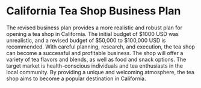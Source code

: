 **California Tea Shop Business Plan**
=====================================

The revised business plan provides a more realistic and robust plan for opening a tea shop in California. The initial budget of $1000 USD was unrealistic, and a revised budget of $50,000 to $100,000 USD is recommended. With careful planning, research, and execution, the tea shop can become a successful and profitable business. The shop will offer a variety of tea flavors and blends, as well as food and snack options. The target market is health-conscious individuals and tea enthusiasts in the local community. By providing a unique and welcoming atmosphere, the tea shop aims to become a popular destination in California.